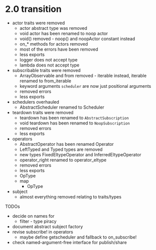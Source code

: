 # 2.0 transition

- actor traits were removed
  - actor abstract type was removed
  - void actor has been renamed to noop actor
  - void() removed - noop() and noopActor constant instead
  - on_* methods for actors removed
  - most of the errors have been removed
  - less exports
  - logger does not accept type
  - lambda does not accept type
- subscribable traits were removed
  - ArrayObservable and from removed - iterable instead, iterable renamed to from_iterable
  - keyword arguments `scheduler` are now just positional arguments
  - removed errors
  - less exports
- schedulers overhauled
  - AbstractScheduler renamed to Scheduler
- teardown traits were removed
  - teardown has been renamed to `AbstractSubscription`
  - void teardown has been renamed to `NoopSubscription`
  - removed errors
  - less exports
- operators
  - AbstractOperator has been renamed Operator
  - LeftTyped and Typed types are removed
  - new types FixedEltypeOperator and InferredEltypeOperator
  - operator_right renamed to operator_eltype
  - removed errors
  - less exports
  - OpType
  - map
    - OpType
- subject
  - almost everything removed relating to traits/types

TODOs
  - decide on names for
    - filter - type piracy
  - document abstract subject factory
  - revise subscribe! in operators
    - maybe define getscheduler and fallback to on_subscribe!
  - check named-argument-free interface for publish/share